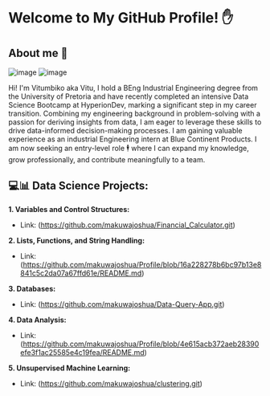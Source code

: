 # Welcome to My GitHub Profile! ✋

## About me 🦾
![image](https://github.com/user-attachments/assets/e4c13522-9925-4f0d-8995-1bc82c91f2d8) ![image](https://github.com/user-attachments/assets/c40dca17-cfec-4d39-a1a4-c4961974c646)

Hi! I'm Vitumbiko aka Vitu, I hold a BEng Industrial Engineering degree from the University of Pretoria and have recently completed an intensive Data Science Bootcamp at HyperionDev, marking a significant step in my career transition. Combining my engineering background in problem-solving with a passion for deriving insights from data, I am eager to leverage these skills to drive data-informed decision-making processes. I am gaining valuable experience as an industrial Engineering intern at Blue Continent Products. I am now seeking an entry-level role 🕴️ where I can expand my knowledge, grow professionally, and contribute meaningfully to a team.

## 💻📊 Data Science Projects:

**1. Variables and Control Structures:**
* Link: (https://github.com/makuwajoshua/Financial_Calculator.git)

**2. Lists, Functions, and String Handling:**

* Link: (https://github.com/makuwajoshua/Profile/blob/16a228278b6bc97b13e8841c5c2da07a67ffd61e/README.md)

**3. Databases:**
* Link: (https://github.com/makuwajoshua/Data-Query-App.git)

**4. Data Analysis:**
* Link: (https://github.com/makuwajoshua/Profile/blob/4e615acb372aeb28390efe3f1ac25585e4c19fea/README.md)

**5. Unsupervised Machine Learning:**
* Link: (https://github.com/makuwajoshua/clustering.git)
